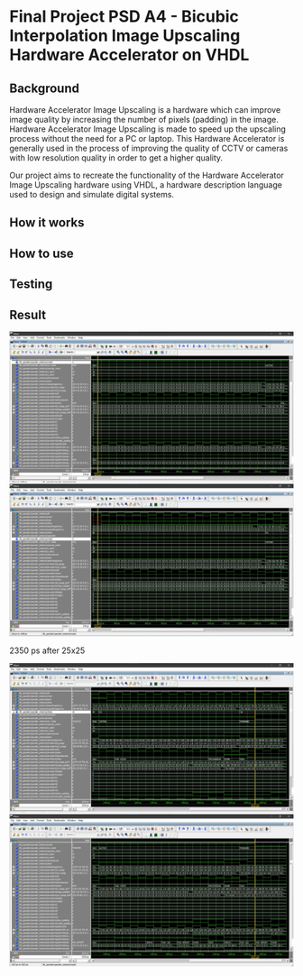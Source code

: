 # Final Project PSD A4 - Bicubic Interpolation Image Upscaling Hardware Accelerator on VHDL

## Background

Hardware Accelerator Image Upscaling is a hardware which can improve image quality by increasing the number of pixels (padding) in the image. Hardware Accelerator Image Upscaling is made to speed up the upscaling process without the need for a PC or laptop. This Hardware Accelerator is generally used in the process of improving the quality of CCTV or cameras with low resolution quality in order to get a higher quality.

Our project aims to recreate the functionality of the Hardware Accelerator Image Upscaling hardware using VHDL, a hardware description language used to design and simulate digital systems.

## How it works



## How to use



## Testing



## Result
![alt text](https://github.com/Jordinia/Bicubic-Interpolation/blob/main/ScreenshotWave1.jpg?raw=true)
![alt text](https://github.com/Jordinia/Bicubic-Interpolation/blob/main/ScreenshotWave2.jpg?raw=true)

2350 ps after 25x25

![alt text](https://github.com/Jordinia/Bicubic-Interpolation/blob/main/ScreenshotWave3.jpg?raw=true)
![alt text](https://github.com/Jordinia/Bicubic-Interpolation/blob/main/ScreenshotWave4.jpg?raw=true)
